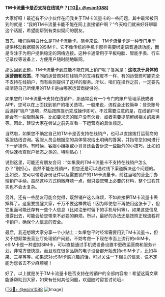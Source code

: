 **TM卡流量卡是否支持在线销户？[[TG💪+ @esim1088](https://t.me/s/esim1088)]**

大家好呀！最近有不少小伙伴在问我关于TM卡流量卡的一些问题，其中最常被问到的就是：“我的TM卡流量卡能不能在网上直接销户啊？”今天咱们就来好好聊聊这个话题，希望能帮到有类似疑问的朋友。

首先，咱们得明白什么是TM卡流量卡。简单来说，TM卡流量卡是一种专门用于提供移动数据服务的SIM卡。它不像传统的手机卡那样需要绑定语音通话功能，而是专注于为用户提供稳定的网络连接。这种卡通常用于平板电脑、智能手表、行车记录仪等设备上，方便用户随时随地联网。

那么回到正题，TM卡流量卡到底能不能在网上销户呢？答案是：**这取决于具体的运营商和政策**。不同的运营商对在线销户的支持程度不一样，有的运营商可能完全不支持在线销户，而有些则提供了这样的服务。所以，咱们在操作之前，一定要先搞清楚自己所使用的TM卡是由哪家运营商提供的。

如果您的TM卡流量卡支持在线销户，那通常会有一个专门的账户管理系统或者APP，您可以在上面找到销户的相关选项。一般来说，流程会比较简单：登录账号后选择“销户”选项，然后按照提示完成操作即可。不过需要注意的是，在线销户可能会有一些限制条件，比如要求您的账户没有欠费，或者需要提前解绑相关的服务等。因此，建议大家在尝试之前先查看一下运营商的具体规定。

当然啦，如果您不确定自己的TM卡是否支持在线销户，也可以直接拨打运营商的客服热线咨询。客服人员会根据您的具体情况给出明确的答案，并指导您如何进行下一步操作。有时候，客服小姐姐或小哥哥还会告诉您一些额外的小技巧，比如如何快速检查账户状态之类的，特别贴心！

说到这里，可能还有朋友会问：“如果我的TM卡流量卡不支持在线销户怎么办？”别担心，虽然不能在线销户，但您还是可以通过线下渠道解决这个问题的。比如说，您可以带着身份证件以及需要销户的TM卡流量卡，前往当地的营业厅办理销户手续。虽然这种方式稍微麻烦一点，但只要您带上必要的材料，整个过程其实也不会太复杂。

另外，还有一些朋友可能会觉得，既然销户这么麻烦，不如直接把TM卡流量卡丢掉算了。这里要提醒大家，千万不要这样做哦！因为即使您不再使用这张卡了，但它里面可能还存有一些个人信息（比如注册时留下的手机号码等）。如果这些信息泄露出去，可能会给您带来不必要的麻烦。所以，最好的办法还是按照正规流程将卡销户，确保个人信息的安全。

最后，我还想跟大家分享一个小贴士：如果您平时经常需要用到TM卡流量卡，但又不想频繁去营业厅处理销户问题，不妨考虑一下现在市面上流行的eSIM卡。eSIM卡是一种虚拟SIM卡，可以直接通过手机或设备设置中更改运营商和服务计划，非常方便快捷。而且现在很多品牌的电子设备都开始支持eSIM卡了，比如苹果、三星等等。如果您对eSIM卡感兴趣的话，可以关注一下相关的信息，说不定能为您省去不少麻烦呢！

好了，以上就是关于TM卡流量卡是否支持在线销户的全部内容啦！希望这篇文章能够帮助到大家，如果有任何其他问题，欢迎随时留言讨论哦~ 

[[TG💪+ @esim1088](https://t.me/s/esim1088) ![Image](https://i.postimg.cc/4NQfJmqS/Snipaste-2025-05-13-00-14-12.png)]